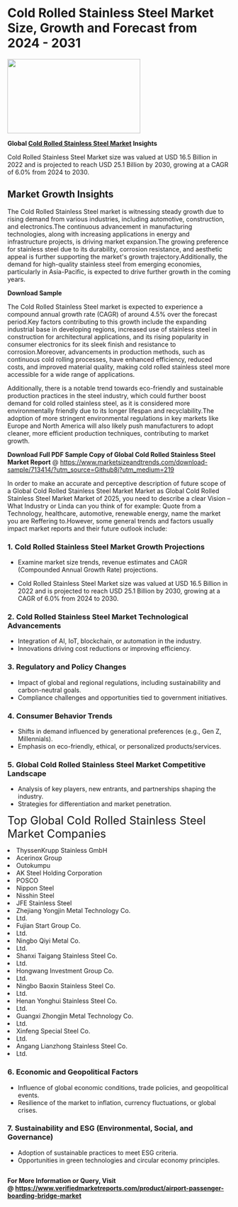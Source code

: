 <H1>Cold Rolled Stainless Steel Market Size, Growth and Forecast from 2024 - 2031</H1><img class="aligncenter size-medium wp-image-584254" src="https://thirdeyenews.in/wp-content/uploads/2024/09/Global-Market-Research-300x168.jpeg" alt="" width="300" height="168" /><p><strong>Global&nbsp;<a href="https://www.marketsizeandtrends.com/download-sample/713414/?utm_source=Github8j?utm_medium=219">Cold Rolled Stainless Steel Market</a> Insights</strong></p><p>Cold Rolled Stainless Steel Market size was valued at USD 16.5 Billion in 2022 and is projected to reach USD 25.1 Billion by 2030, growing at a CAGR of 6.0% from 2024 to 2030.</p><p><h2>Market Growth Insights</h2> <p>The Cold Rolled Stainless Steel market is witnessing steady growth due to rising demand from various industries, including automotive, construction, and electronics.The continuous advancement in manufacturing technologies, along with increasing applications in energy and infrastructure projects, is driving market expansion.The growing preference for stainless steel due to its durability, corrosion resistance, and aesthetic appeal is further supporting the market's growth trajectory.Additionally, the demand for high-quality stainless steel from emerging economies, particularly in Asia-Pacific, is expected to drive further growth in the coming years.</p> <p><strong>Download Sample</strong></p> <p>The Cold Rolled Stainless Steel market is expected to experience a compound annual growth rate (CAGR) of around 4.5% over the forecast period.Key factors contributing to this growth include the expanding industrial base in developing regions, increased use of stainless steel in construction for architectural applications, and its rising popularity in consumer electronics for its sleek finish and resistance to corrosion.Moreover, advancements in production methods, such as continuous cold rolling processes, have enhanced efficiency, reduced costs, and improved material quality, making cold rolled stainless steel more accessible for a wide range of applications.</p> <p>Additionally, there is a notable trend towards eco-friendly and sustainable production practices in the steel industry, which could further boost demand for cold rolled stainless steel, as it is considered more environmentally friendly due to its longer lifespan and recyclability.The adoption of more stringent environmental regulations in key markets like Europe and North America will also likely push manufacturers to adopt cleaner, more efficient production techniques, contributing to market growth.</p> <p><span class=""><strong>Download Full PDF Sample Copy of Global Cold Rolled Stainless Steel Market Report</strong> @ <a href="https://www.marketsizeandtrends.com/download-sample/713414/?utm_source=Github8j?utm_medium=219" target="_blank">https://www.marketsizeandtrends.com/download-sample/713414/?utm_source=Github8j?utm_medium=219</a></span></p><p>In order to make an accurate and perceptive description of future scope of a Global&nbsp;Cold Rolled Stainless Steel Market Market as Global&nbsp;Cold Rolled Stainless Steel Market Market of 2025, you need to describe a clear Vision &ndash; What Industry or Linda can you think of for example: Quote from a Technology, healthcare, automotive, renewable energy, name the market you are Reffering to.However, some general trends and factors usually impact market reports and their future outlook include:</p><h3>1.&nbsp;<strong>Cold Rolled Stainless Steel Market Growth Projections</strong></h3><ul><li>Examine market size trends, revenue estimates and CAGR (Compounded Annual Growth Rate) projections.</li><li><p>Cold Rolled Stainless Steel Market size was valued at USD 16.5 Billion in 2022 and is projected to reach USD 25.1 Billion by 2030, growing at a CAGR of 6.0% from 2024 to 2030.</p></li></ul><h3>2.&nbsp;<strong>Cold Rolled Stainless Steel Market Technological Advancements</strong></h3><ul><li>Integration of AI, IoT, blockchain, or automation in the industry.</li><li>Innovations driving cost reductions or improving efficiency.</li></ul><h3>3.&nbsp;<strong>Regulatory and Policy Changes</strong></h3><ul><li>Impact of global and regional regulations, including sustainability and carbon-neutral goals.</li><li>Compliance challenges and opportunities tied to government initiatives.</li></ul><h3>4.&nbsp;<strong>Consumer Behavior Trends</strong></h3><ul><li>Shifts in demand influenced by generational preferences (e.g., Gen Z, Millennials).</li><li>Emphasis on eco-friendly, ethical, or personalized products/services.</li></ul><h3>5.&nbsp;<strong>Global Cold Rolled Stainless Steel Market Competitive Landscape</strong></h3><ul><li>Analysis of key players, new entrants, and partnerships shaping the industry.</li><li>Strategies for differentiation and market penetration.</li></ul><p data-pm-slice="1 1 []"><span style="color: inherit; font-family: inherit; font-size: 25px;">Top Global Cold Rolled Stainless Steel Market Companies</span></p><div class="" data-test-id=""><p><li>ThyssenKrupp Stainless GmbH</li><li> Acerinox Group</li><li> Outokumpu</li><li> AK Steel Holding Corporation</li><li> POSCO</li><li> Nippon Steel</li><li> Nisshin Steel</li><li> JFE Stainless Steel</li><li> Zhejiang Yongjin Metal Technology Co.</li><li> Ltd.</li><li> Fujian Start Group Co.</li><li> Ltd.</li><li> Ningbo Qiyi Metal Co.</li><li> Ltd.</li><li> Shanxi Taigang Stainless Steel Co.</li><li> Ltd.</li><li> Hongwang Investment Group Co.</li><li>Ltd.</li><li> Ningbo Baoxin Stainless Steel Co.</li><li> Ltd.</li><li> Henan Yonghui Stainless Steel Co.</li><li> Ltd.</li><li> Guangxi Zhongjin Metal Technology Co.</li><li>Ltd.</li><li> Xinfeng Special Steel Co.</li><li> Ltd.</li><li> Angang Lianzhong Stainless Steel Co.</li><li> Ltd.</li></p></div><h3>6.&nbsp;<strong>Economic and Geopolitical Factors</strong></h3><ul><li>Influence of global economic conditions, trade policies, and geopolitical events.</li><li>Resilience of the market to inflation, currency fluctuations, or global crises.</li></ul><h3>7.&nbsp;<strong>Sustainability and ESG (Environmental, Social, and Governance)</strong></h3><ul><li>Adoption of sustainable practices to meet ESG criteria.</li><li>Opportunities in green technologies and circular economy principles.</li></ul><h2><strong style="font-size: 14px;">For More Information or Query, Visit @&nbsp;</strong><a style="background-color: #ffffff; font-size: 14px;" href="https://www.marketsizeandtrends.com/report/cold-rolled-stainless-steel-market/" target="_blank">https://www.verifiedmarketreports.com/product/airport-passenger-boarding-bridge-market</a></h2>